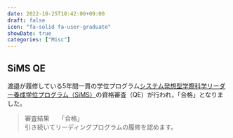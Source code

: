 ```yaml
---
date: 2022-10-25T10:42:00+09:00
draft: false
icon: "fa-solid fa-user-graduate"
showDate: true
categories: ["Misc"]
---
```


## SiMS QE


渡邉が履修している5年間一貫の学位プログラム[システム発想型学際科学リーダー養成学位プログラム（SiMS）](https://www.omu.ac.jp/las/sims/)の資格審査（QE）が行われ，「合格」となりました。

> 審査結果　　「合格」  
> 引き続いてリーディングプログラムの履修を認めます。

<div class="iframely-embed"><div class="iframely-responsive" style="height: 140px; padding-bottom: 0;"><a href="https://www.omu.ac.jp/las/sims/index.html" data-iframely-url="//cdn.iframe.ly/api/iframe?url=https%3A%2F%2Fwww.omu.ac.jp%2Flas%2Fsims%2Findex.html&key=8bc9fbec81f15b0cbb303c18f126d6a3"></a></div></div><script async src="//cdn.iframe.ly/embed.js" charset="utf-8"></script>
